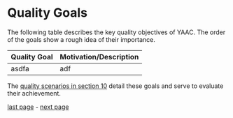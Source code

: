 # Quality Goals

The following table describes the key quality objectives of YAAC. The order of the goals show a rough idea of their importance.

| Quality Goal | Motivation/Description|
| ------------ | --------------------- |
| asdfa | adf |

The [quality scenarios in section 10](/Pages2/10.QualityRequirements.md) detail these goals and serve to evaluate their achievement.

[last page](/Pages2/1.1.RequirementsOverview.md) - [next page](/Pages2/1.3.Stakeholders.md)